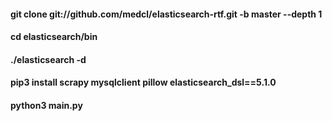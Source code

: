 #### git clone git://github.com/medcl/elasticsearch-rtf.git -b master --depth 1

#### cd elasticsearch/bin

#### ./elasticsearch -d

#### pip3 install scrapy mysqlclient pillow elasticsearch_dsl==5.1.0

#### python3 main.py